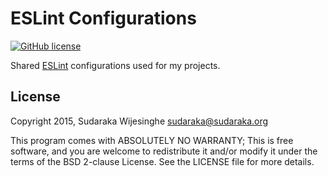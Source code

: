 # ESLint Configurations

[![GitHub license](https://img.shields.io/github/license/mashape/apistatus.svg)](http://opensource.org/licenses/BSD-2-Clause)

Shared [ESLint](http://eslint.org/) configurations used for my projects.

## License

Copyright 2015, Sudaraka Wijesinghe <sudaraka@sudaraka.org>

This program comes with ABSOLUTELY NO WARRANTY;
This is free software, and you are welcome to redistribute it and/or modify it
under the terms of the BSD 2-clause License. See the LICENSE file for more
details.
